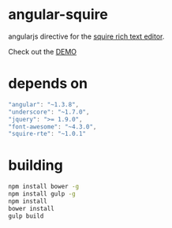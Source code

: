 # angular-squire
angularjs directive for the [squire rich text editor](https://github.com/neilj/Squire). 

Check out the [DEMO](http://hourlynerd.github.io/angular-squire/)


# depends on

```js
"angular": "~1.3.8",
"underscore": "~1.7.0",
"jquery": ">= 1.9.0",
"font-awesome": "~4.3.0",
"squire-rte": "~1.0.1"
```

# building

```bash
npm install bower -g
npm install gulp -g
npm install
bower install
gulp build
```
